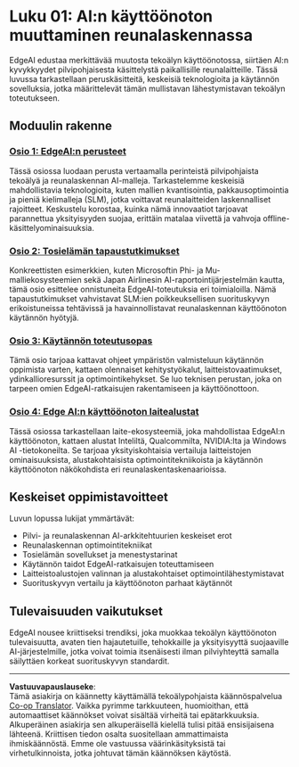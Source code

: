 <!--
CO_OP_TRANSLATOR_METADATA:
{
  "original_hash": "ddfe62b8e130979b7034bc6fbb7d510c",
  "translation_date": "2025-09-18T10:03:35+00:00",
  "source_file": "Module01/README.md",
  "language_code": "fi"
}
-->
# Luku 01: AI:n käyttöönoton muuttaminen reunalaskennassa

EdgeAI edustaa merkittävää muutosta tekoälyn käyttöönotossa, siirtäen AI:n kyvykkyydet pilvipohjaisesta käsittelystä paikallisille reunalaitteille. Tässä luvussa tarkastellaan peruskäsitteitä, keskeisiä teknologioita ja käytännön sovelluksia, jotka määrittelevät tämän mullistavan lähestymistavan tekoälyn toteutukseen.

## Moduulin rakenne

### [Osio 1: EdgeAI:n perusteet](./01.EdgeAIFundamentals.md)
Tässä osiossa luodaan perusta vertaamalla perinteistä pilvipohjaista tekoälyä ja reunalaskennan AI-malleja. Tarkastelemme keskeisiä mahdollistavia teknologioita, kuten mallien kvantisointia, pakkausoptimointia ja pieniä kielimalleja (SLM), jotka voittavat reunalaitteiden laskennalliset rajoitteet. Keskustelu korostaa, kuinka nämä innovaatiot tarjoavat parannettua yksityisyyden suojaa, erittäin matalaa viivettä ja vahvoja offline-käsittelyominaisuuksia.

### [Osio 2: Tosielämän tapaustutkimukset](./02.RealWorldCaseStudies.md)
Konkreettisten esimerkkien, kuten Microsoftin Phi- ja Mu-malliekosysteemien sekä Japan Airlinesin AI-raportointijärjestelmän kautta, tämä osio esittelee onnistuneita EdgeAI-toteutuksia eri toimialoilla. Nämä tapaustutkimukset vahvistavat SLM:ien poikkeuksellisen suorituskyvyn erikoistuneissa tehtävissä ja havainnollistavat reunalaskennan käyttöönoton käytännön hyötyjä.

### [Osio 3: Käytännön toteutusopas](./03.PracticalImplementationGuide.md)
Tämä osio tarjoaa kattavat ohjeet ympäristön valmisteluun käytännön oppimista varten, kattaen olennaiset kehitystyökalut, laitteistovaatimukset, ydinkallioresurssit ja optimointikehykset. Se luo teknisen perustan, joka on tarpeen omien EdgeAI-ratkaisujen rakentamiseen ja käyttöönottoon.

### [Osio 4: Edge AI:n käyttöönoton laitealustat](./04.EdgeDeployment.md)
Tässä osiossa tarkastellaan laite-ekosysteemiä, joka mahdollistaa EdgeAI:n käyttöönoton, kattaen alustat Inteliltä, Qualcommilta, NVIDIA:lta ja Windows AI -tietokoneilta. Se tarjoaa yksityiskohtaisia vertailuja laitteistojen ominaisuuksista, alustakohtaisista optimointitekniikoista ja käytännön käyttöönoton näkökohdista eri reunalaskentaskenaarioissa.

## Keskeiset oppimistavoitteet

Luvun lopussa lukijat ymmärtävät:
- Pilvi- ja reunalaskennan AI-arkkitehtuurien keskeiset erot
- Reunalaskennan optimointitekniikat
- Tosielämän sovellukset ja menestystarinat
- Käytännön taidot EdgeAI-ratkaisujen toteuttamiseen
- Laitteistoalustojen valinnan ja alustakohtaiset optimointilähestymistavat
- Suorituskyvyn vertailu ja käyttöönoton parhaat käytännöt

## Tulevaisuuden vaikutukset

EdgeAI nousee kriittiseksi trendiksi, joka muokkaa tekoälyn käyttöönoton tulevaisuutta, avaten tien hajautetuille, tehokkaille ja yksityisyyttä suojaaville AI-järjestelmille, jotka voivat toimia itsenäisesti ilman pilviyhteyttä samalla säilyttäen korkeat suorituskyvyn standardit.

---

**Vastuuvapauslauseke**:  
Tämä asiakirja on käännetty käyttämällä tekoälypohjaista käännöspalvelua [Co-op Translator](https://github.com/Azure/co-op-translator). Vaikka pyrimme tarkkuuteen, huomioithan, että automaattiset käännökset voivat sisältää virheitä tai epätarkkuuksia. Alkuperäinen asiakirja sen alkuperäisellä kielellä tulisi pitää ensisijaisena lähteenä. Kriittisen tiedon osalta suositellaan ammattimaista ihmiskäännöstä. Emme ole vastuussa väärinkäsityksistä tai virhetulkinnoista, jotka johtuvat tämän käännöksen käytöstä.